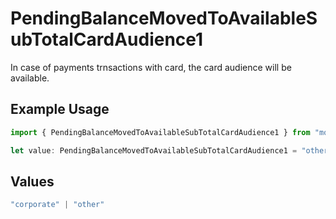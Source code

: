 # PendingBalanceMovedToAvailableSubTotalCardAudience1

In case of payments trnsactions with card, the card audience will be available.

## Example Usage

```typescript
import { PendingBalanceMovedToAvailableSubTotalCardAudience1 } from "mollie-api-typescript/models/operations";

let value: PendingBalanceMovedToAvailableSubTotalCardAudience1 = "other";
```

## Values

```typescript
"corporate" | "other"
```